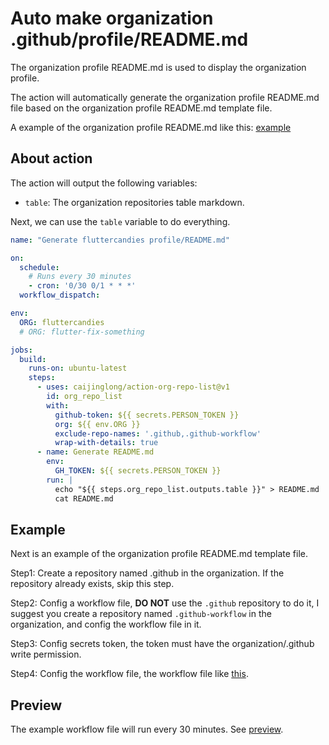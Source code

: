 # Auto make organization .github/profile/README.md

The organization profile README.md is used to display the organization profile.

The action will automatically generate the organization profile README.md file based on the organization profile README.md template file.

A example of the organization profile README.md like this: [example](./example.md)

## About action

The action will output the following variables:

- `table`: The organization repositories table markdown.

Next, we can use the `table` variable to do everything.

```yml
name: "Generate fluttercandies profile/README.md"

on:
  schedule:
    # Runs every 30 minutes
    - cron: '0/30 0/1 * * *'
  workflow_dispatch:

env:
  ORG: fluttercandies
  # ORG: flutter-fix-something

jobs:
  build:
    runs-on: ubuntu-latest
    steps:
      - uses: caijinglong/action-org-repo-list@v1
        id: org_repo_list
        with:
          github-token: ${{ secrets.PERSON_TOKEN }}
          org: ${{ env.ORG }}
          exclude-repo-names: '.github,.github-workflow'
          wrap-with-details: true
      - name: Generate README.md
        env:
          GH_TOKEN: ${{ secrets.PERSON_TOKEN }}
        run: |
          echo "${{ steps.org_repo_list.outputs.table }}" > README.md
          cat README.md
```

## Example

Next is an example of the organization profile README.md template file.

Step1: Create a repository named .github in the organization. If the repository already exists, skip this step.

Step2: Config a workflow file, **DO NOT** use the `.github` repository to do it, I suggest you create a repository named `.github-workflow` in the organization, and config the workflow file in it.

Step3: Config secrets token, the token must have the organization/.github write permission.

Step4: Config the workflow file, the workflow file like [this](.github/workflows/update-org-readme.yml).

## Preview

The example workflow file will run every 30 minutes. See [preview](https://github.com/flutter-fix-something).
